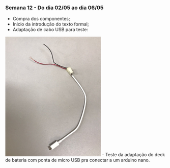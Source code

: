 ### Semana 12 - Do dia 02/05 ao dia 06/05
- Compra dos componentes;
- Inicio da introdução do texto formal;
- Adaptação de cabo USB para teste:

 <img src="./imagens/USB_maio.jpeg" alt="USB_maio" width="300" height="375">
- Teste da adaptação do deck de bateria com ponta de micro USB pra conectar a um arduino nano.
